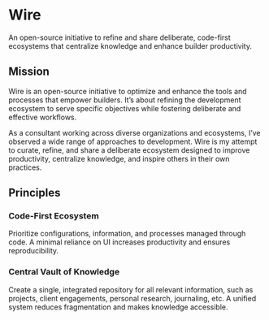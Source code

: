 # Wire

An open-source initiative to refine and share deliberate, code-first ecosystems that centralize knowledge and enhance builder productivity.

## Mission

Wire is an open-source initiative to optimize and enhance the tools and processes that empower builders. It’s about refining the development ecosystem to serve specific objectives while fostering deliberate and effective workflows.

As a consultant working across diverse organizations and ecosystems, I’ve observed a wide range of approaches to development. Wire is my attempt to curate, refine, and share a deliberate ecosystem designed to improve productivity, centralize knowledge, and inspire others in their own practices.

## Principles

### Code-First Ecosystem

Prioritize configurations, information, and processes managed through code. A minimal reliance on UI increases productivity and ensures reproducibility.

### Central Vault of Knowledge

Create a single, integrated repository for all relevant information, such as projects, client engagements, personal research, journaling, etc. A unified system reduces fragmentation and makes knowledge accessible.
